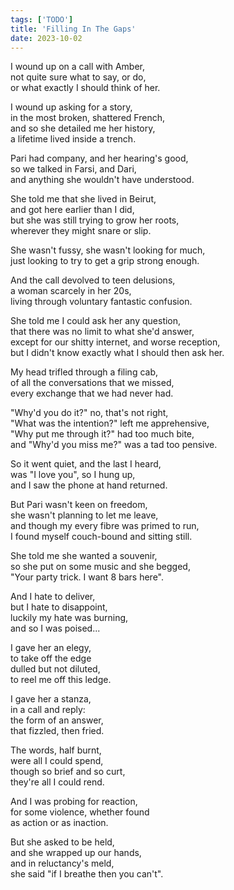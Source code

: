 ```yaml
---
tags: ['TODO']
title: 'Filling In The Gaps'
date: 2023-10-02
---
```


I wound up on a call with Amber,  
not quite sure what to say, or do,  
or what exactly I should think of her.

I wound up asking for a story,  
in the most broken, shattered French,  
and so she detailed me her history,  
a lifetime lived inside a trench.

Pari had company, and her hearing's good,  
so we talked in Farsi, and Dari,  
and anything she wouldn't have understood.

She told me that she lived in Beirut,  
and got here earlier than I did,  
but she was still trying to grow her roots,  
wherever they might snare or slip.

She wasn't fussy, she wasn't looking for much,  
just looking to try to get a grip strong enough.

And the call devolved to teen delusions,  
a woman scarcely in her 20s,  
living through voluntary fantastic confusion.

She told me I could ask her any question,  
that there was no limit to what she'd answer,  
except for our shitty internet, and worse reception,  
but I didn't know exactly what I should then ask her.

My head trifled through a filing cab,  
of all the conversations that we missed,  
every exchange that we had never had.

"Why'd you do it?" no, that's not right,  
"What was the intention?" left me apprehensive,  
"Why put me through it?" had too much bite,  
and "Why'd you miss me?" was a tad too pensive.

So it went quiet, and the last I heard,  
was "I love you", so I hung up,  
and I saw the phone at hand returned.

But Pari wasn't keen on freedom,  
she wasn't planning to let me leave,  
and though my every fibre was primed to run,  
I found myself couch-bound and sitting still.

She told me she wanted a souvenir,  
so she put on some music and she begged,  
"Your party trick. I want 8 bars here".

And I hate to deliver,  
but I hate to disappoint,  
luckily my hate was burning,  
and so I was poised...

I gave her an elegy,  
to take off the edge  
dulled but not diluted,  
to reel me off this ledge.

I gave her a stanza,  
in a call and reply:  
the form of an answer,  
that fizzled, then fried.

The words, half burnt,  
were all I could spend,  
though so brief and so curt,  
they're all I could rend.

And I was probing for reaction,  
for some violence, whether found  
as action or as inaction.

But she asked to be held,  
and she wrapped up our hands,  
and in reluctancy's meld,  
she said "if I breathe then you can't".  
